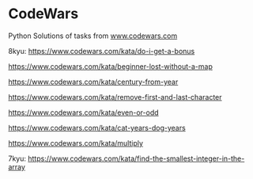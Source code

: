 # CodeWars
Python Solutions of tasks from www.codewars.com

8kyu:
https://www.codewars.com/kata/do-i-get-a-bonus

https://www.codewars.com/kata/beginner-lost-without-a-map

https://www.codewars.com/kata/century-from-year

https://www.codewars.com/kata/remove-first-and-last-character

https://www.codewars.com/kata/even-or-odd

https://www.codewars.com/kata/cat-years-dog-years

https://www.codewars.com/kata/multiply

7kyu:
https://www.codewars.com/kata/find-the-smallest-integer-in-the-array
